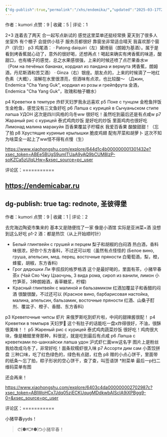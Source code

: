 ```yaml
---
{"dg-publish":true,"permalink":"/xhs/endemika/","updated":"2025-03-17T22:28:37.295+08:00"}
---
```


作者：kumori
点赞：9   |   收藏：5   |   评论：1

2+3 连着去了两天 合一起写点新试的 感觉这里菜单还挺经常换 夏天到了很多人坐室外 有个棚子 会提供小毯子 服务员都很好 靠窗坐非常适合晴天 我喜欢那个窗户（扒住）
p3 鸡尾酒：
· Patong daiquiri（左）黛绮丽（朗姆为基酒）。属于是看到烤香蕉就心动了，意外的很好喝，还想再点！喝起来确实有烤香蕉的味道，酸甜口，也有橘子的感觉，总之水果感很强，上来的时候还喷了点芒果香水w
（Ром на печёных бананах, кордиал из пандана и вермута 烤香蕉，朗姆酒，丹尼斯酒和苦艾酒）
· Ginza（右）银座。朋友点的，上来的时候滴了一地红色素（大概），溶解在水里很漂亮，但酒味有点浓，也比较酸～
（Джин, Endemica "Cha Yang Guk", кордиал из розы и грейпфрута 金酒，Endemica "Cha Yang Guk"，玫瑰和柚子糖水）
	
p4 Креветки в темпуре 炸虾天妇罗我永远喜欢
p5 Поке с тунцом 金枪鱼拌饭 生金枪鱼，感觉没有三文鱼好吃
p6 Лапша с курицей в Сычуаньском стипе лапша УДОН 这次是四川风格的乌冬ww 很好吃！虽然吃到最后还是有点咸w
p7 Жараный рис с курицей 泰式鸡肉炒饭 是好吃的炒饭 里面鸡肉也很好吃
Лимонад малина маракуйя 百香果覆盆子柠檬水 我爱百香果 酸酸甜甜！（忘了拍
p8 Хрустящие куриные крылышки 脆皮鸡翅 配有芹菜和胡萝卜
这次不知为啥菜全一起上了ww怪不得有点慢（生）

https://www.xiaohongshu.com/explore/644d1c4b000000001301432e?xsec_token=ABEe5BUgS9umITUaA9yAQ9bCUM8lzP-soKZCa5zUIqLHw=&xsec_source=pc_user

评论区：===========

https://endemicabar.ru
---
dg-publish: true
tag: rednote, 圣彼得堡
---
作者：kumori
点赞：9   |   收藏：1   |   评论：2

去完海边陶瓷市集来的 基本又是随便找了一家 像是小酒馆 实际是亚洲菜+酒 没想到这么好吃
p1-2 酒：都是热饮（从上开始顺时针）
* Белый глинтвейн с грушей и перцем 梨子和胡椒的白闷酒 热白酒，香料味很浓，好你个东方香料，不过还可以啦（虽然有点怪怪的
(Белое вино, груша, апельсин, мед. перец. восточные пряности 白葡萄酒，梨，橙，蜂蜜，胡椒，东方香料)
* Грог дядюшки Ли 李叔叔的格罗格酒 这个是最好喝的，里面有茶，小猪早春茶x
(Чай Сяо Чжу Цзаочунь, 3 вида рома, сироп из ванили, лимон 小竹笋茶，3种朗姆酒，香草糖浆，柠檬)
* Красный глинтвейн с малиной и бальзамиком 红酒加覆盆子和香醋的闷酒 很酸很酸，不过还可以
(Красное вино, барбарисовая настойка, малина, апельсин, бальзамик, восточные пряности 红酒、山桑子酊剂、覆盆子、橙子、香醋、东方香料)
	
p3 Креветочные чипсы 虾片 来俄罗斯吃到虾片啦，中间的甜辣酱很配！
p4 Креветки в темпырв 天妇罗🍤 这个有肚子的话能吃一盘x炸得很好，不油，很酥很美味！！
p5 Жареный рис с курицей 泰式鸡肉蔬菜炒饭 很好吃！鸡肉很大块，像是糖醋里脊那种，料很足，就是吃到最后有点咸
p6 Лапша с креветками по-шанхайски лапша удон 沪式虾仁面ww这名字 图片上是粉丝我给改成乌冬了，非常好吃！面条软糯虾很入味
p7 Ассорти дим сам 小蒸饺拼盘 三种口味，吃了红色绿色的，绿色有点甜，红色
p8 赠的小点心饼干，里面带的纸条～忘了拍，粽子形状的空心饼干，查了查，叫签语饼
*附菜单 最后一p扫二维码菜单有图
	
还会再来！

https://www.xiaohongshu.com/explore/6403c4da000000002702987c?xsec_token=ABlWoHCx7Jdq05zjECKUqugMDdkwbAIScIA9iXPBgg9-0=&xsec_source=pc_user

评论区：===========

小猪早春yyds！

> ᕦ(●❛⃘ᗜ​❛⃘●)ᕤ小猪早春！